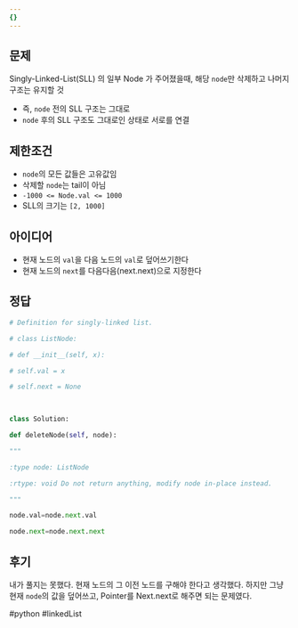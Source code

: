 ```yaml
---
{}
---
```



## 문제
Singly-Linked-List(SLL) 의 일부 Node 가 주어졌을때, 해당 `node`만 삭제하고 나머지 구조는 유지할 것
- 즉, `node` 전의 SLL 구조는 그대로
- `node` 후의 SLL 구조도 그대로인 상태로 서로를 연결

## 제한조건
- `node`의 모든 값들은 고유값임
- 삭제할 `node`는 tail이 아님
- `-1000 <= Node.val <= 1000`
- SLL의 크기는 `[2, 1000]`

## 아이디어
- 현재 노드의 `val`을 다음 노드의 `val`로 덮어쓰기한다
- 현재 노드의 `next`를 다음다음(next.next)으로 지정한다
## 정답
```python
# Definition for singly-linked list.

# class ListNode:

# def __init__(self, x):

# self.val = x

# self.next = None

  

class Solution:

def deleteNode(self, node):

"""

:type node: ListNode

:rtype: void Do not return anything, modify node in-place instead.

"""

node.val=node.next.val

node.next=node.next.next
```

## 후기
내가 풀지는 못했다. 현재 노드의 그 이전 노드를 구해야 한다고 생각했다. 하지만 그냥 현재 `node`의 값을 덮어쓰고, Pointer를 Next.next로 해주면 되는 문제였다.

#python #linkedList